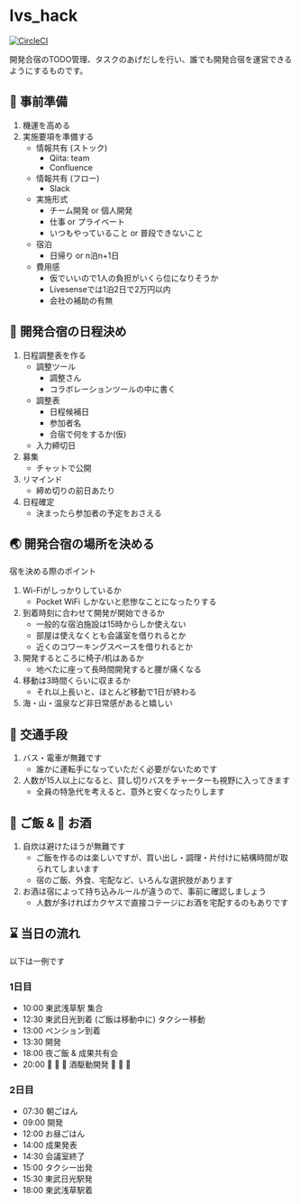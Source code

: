 # lvs_hack

[![CircleCI](https://circleci.com/gh/taise/lvs_hack.svg?style=shield&circle-token=8b4ec3f4e13fa1e4c67aa115934ace09d555c2c0)](https://circleci.com/gh/taise/lvs_hack)

開発合宿のTODO管理、タスクのあげだしを行い、誰でも開発合宿を運営できるようにするものです。

## :construction: 事前準備

1. 機運を高める
1. 実施要項を準備する
    - 情報共有 (ストック)
      - Qiita: team
      - Confluence
    - 情報共有 (フロー)
      - Slack
    - 実施形式
      - チーム開発 or 個人開発
      - 仕事 or プライベート
      - いつもやっていること or 普段できないこと
    - 宿泊
      - 日帰り or n泊n+1日
    - 費用感
      - 仮でいいので1人の負担がいくら位になりそうか
      - Livesenseでは1泊2日で2万円以内
      - 会社の補助の有無

## :calendar: 開発合宿の日程決め

1. 日程調整表を作る
    - 調整ツール
      - 調整さん
      - コラボレーションツールの中に書く
    - 調整表
      - 日程候補日
      - 参加者名
      - 合宿で何をするか(仮)
    - 入力締切日
1. 募集
    - チャットで公開
1. リマインド
    - 締め切りの前日あたり
1. 日程確定
    - 決まったら参加者の予定をおさえる

## :earth_asia: 開発合宿の場所を決める

宿を決める際のポイント

1. Wi-Fiがしっかりしているか
    - Pocket WiFi しかないと悲惨なことになったりする
1. 到着時刻に合わせて開発が開始できるか
    - 一般的な宿泊施設は15時からしか使えない
    - 部屋は使えなくとも会議室を借りれるとか
    - 近くのコワーキングスペースを借りれるとか
1. 開発するところに椅子/机はあるか
    - 地べたに座って長時間開発すると腰が痛くなる
1. 移動は3時間くらいに収まるか
    - それ以上長いと、ほとんど移動で1日が終わる
1. 海・山・温泉など非日常感があると嬉しい

## :train: 交通手段

1. バス・電車が無難です
    - 誰かに運転手になっていただく必要がないためです
1. 人数が15人以上になると、貸し切りバスをチャーターも視野に入ってきます
    - 全員の特急代を考えると、意外と安くなったりします

## :rice_ball: ご飯 & :beer: お酒

1. 自炊は避けたほうが無難です
    - ご飯を作るのは楽しいですが、買い出し・調理・片付けに結構時間が取られてしまいます
    - 宿のご飯、外食、宅配など、いろんな選択肢があります
1. お酒は宿によって持ち込みルールが違うので、事前に確認しましょう
    - 人数が多ければカクヤスで直接コテージにお酒を宅配するのもありです

## :hourglass: 当日の流れ

以下は一例です

### 1日目

- 10:00 東武浅草駅 集合
- 12:30 東武日光到着   (ご飯は移動中に) タクシー移動
- 13:00 ペンション到着
- 13:30 開発
- 18:00 夜ご飯 & 成果共有会
- 20:00 🍶 🍻 🍶 酒駆動開発 🍶 🍻 🍶

### 2日目

- 07:30 朝ごはん
- 09:00 開発
- 12:00 お昼ごはん
- 14:00 成果発表
- 14:30 会議室終了
- 15:00 タクシー出発
- 15:30 東武日光駅発
- 18:00 東武浅草駅着


